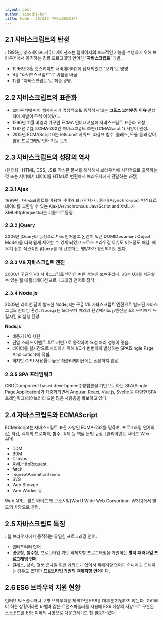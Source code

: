 ```yaml
---
layout: post
author: ainochi-kor
title: Modern JS/02장 자바스크립트란? 
---
```


## 2.1 자바스크립트의 탄생
: 1995년, 넷스케이프 커뮤니케이션즈는 웹페이지의 보조적인 기능을 수행하기 위해 브라우저에서 동작하는 경량 프로그래밍 언어인 **'자바스크립트'** 개발.
- 1996년 3월 넷스케이프 내비게이터2에 탑재되었고 "모카"로 명명
- 9월 "라이브스크립트"로 이름을 바꿈
- 12월 "자바스크립트"로 최종 명명.

## 2.2 자바스크립트의 표준화
- 브라우저에 따라 웹페이지가 정상적으로 동작하지 않는 **크로스 브라우징 이슈** 발생하여 개발이 무척 어려웠다.
- 1996년 11월 비영리 기구인 ECMA 인터내셔널에 자바스크립트 표준화 요청
- 1997년 7월, ECMA-262인 자바스크립트 초판(ECMAScript 1) 사양이 완성.
- 2015년 ECMAScript 6는 let/const 키워드, 화살표 함수, 클래스, 모듈 등과 같이 범용 프로그래밍 언어 기능 도입.

## 2.3 자바스크립트의 성장의 역사
(렌더링 : HTML, CSS, JS로 작성된 문서를 해석해서 브라우저에 시각적으로 출력하는 것 또는 서버에서 데이터를 HTML로 변환해서 브라우저에게 전달하는 과정)

### 2.3.1 Ajax
1999년, 자바스크립트를 이용해 서버와 브라우저가 비동기(Asynchronous) 방식으로 데이터를 교환할 수 있는 Ajax(Asynchronous JavaScript and XML)가 XMLHttpRequest라는 이름으로 등장.

### 2.3.2 jQuery
2006년 jQuery의 등장으로 다소 번거롭고 논란이 있던 DOM(Document Object Model)을 더욱 쉽게 제어할 수 있게 되었고 크로스 브라우징 이슈도 어느정도 해결. 배우기 쉽고 직관적인 jQuery를 더 선호하는 개발자가 양산되기도 했다.

### 2.3.3 V8 자바스크립트 엔진
2008년 구글의 V8 자바스크립트 엔진은 빠른 성능을 보여주었다. JS는 UX를 제공할 수 있는 웹 애플리케이션 프로ㅓ그래밍 언어로 정착.

### 2.3.4 Node.js
2009년 라이언 달이 발표한 Node.js는 구글 V8 자바스크립트 엔진으로 빌드된 자바스크립트 런타임 환경.
Node.js는 브라우저 이외의 환경에서도 js엔진을 브라우저에게 독립시킨 js 실행 환경.

**Node.js**
- 비동기 I/O 지원
- 단일 스레드 이벤트 루트 기반으로 동작하여 요청 처리 성능이 좋음.
- 데이터를 실시간으로 처리하기 위해 I/O가 빈번하게 발생하는 SPA(Single Page Application)에 적합.
- 하지만 CPU 사용률이 높은 애플리케이션에는 권장하지 않음.

### 2.3.5 SPA 프레임워크
CBD(Component based development) 방법론을 기반으로 하는 SPA(Single Page Application)가 대중화되면서 Angular, React, Vue.js, Svelte 등 다양한 SPA 프레임워크/라이브러리 또한 많은 사용층을 확보하고 있다.

## 2.4 자바스크립트와 ECMAScript
ECMAScript는 자바스크립트 표준 사양인 ECMA-262를 말하며, 프로그래밍 언어의 값, 타입, 객체와 프로퍼티, 함수, 객체 등 핵심 문법 규정.
[클라이언트 사이드 Web API]
- DOM
- BOM
- Canvas
- XMLHttpRequest
- fetch
- requestAnimationFrame
- SVG
- Web Storage
- Web Worker
등

Web API는 월드 와이드 웹 콘소시엄(World Wide Web Consortium; W3C)에서 별도의 사양으로 관리.

## 2.5 자바스크립트 특징
: 웹 브라우저에서 동작하는 유일한 프로그래밍 언어.
- 인터프리터 언어
- 명령형, 함수형, 프로토타입 기반 객체지향 프로그래밍을 지원하는 **멀티 패러다임 프로그래밍 언어**
- 클래스, 상속, 정보 은닉을 위한 키워드가 없어서 객체지향 언어가 아니라고 오해하는 경우도 있지만 **프로토타입 기반의 객체지향 언어**이다.

## 2.6 ES6 브라우저 지원 현황
인터넷 익스플로러나 구형 브라우저를 제외하면 ES6를 대부분 지원하지 않는다.
고려해야 하는 상황이라면 바벨과 같은 트랜스파일러를 사용해 ES6 이상의 사양으로 구현된 소스코드를 ES5 이하의 사양으로 다운그레이드 할 필요가 있다.